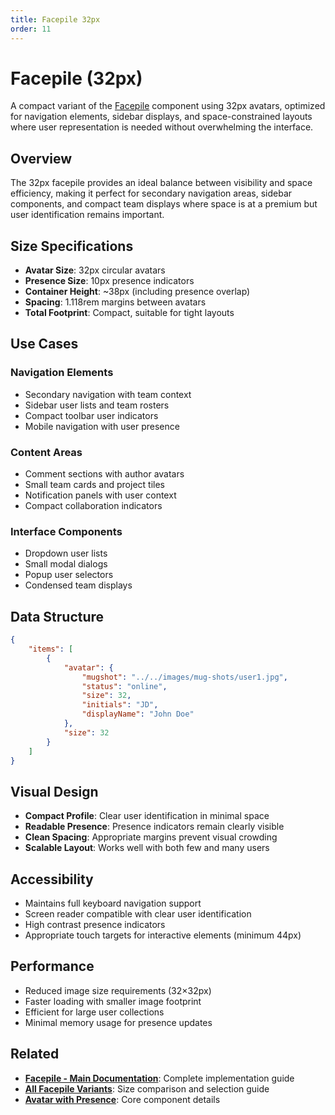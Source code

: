 ```yaml
---
title: Facepile 32px
order: 11
---
```


# Facepile (32px)

A compact variant of the [Facepile](./facepile) component using 32px avatars, optimized for navigation elements, sidebar displays, and space-constrained layouts where user representation is needed without overwhelming the interface.

## Overview

The 32px facepile provides an ideal balance between visibility and space efficiency, making it perfect for secondary navigation areas, sidebar components, and compact team displays where space is at a premium but user identification remains important.

## Size Specifications

- **Avatar Size**: 32px circular avatars
- **Presence Size**: 10px presence indicators  
- **Container Height**: ~38px (including presence overlap)
- **Spacing**: 1.118rem margins between avatars
- **Total Footprint**: Compact, suitable for tight layouts

## Use Cases

### Navigation Elements
- Secondary navigation with team context
- Sidebar user lists and team rosters
- Compact toolbar user indicators
- Mobile navigation with user presence

### Content Areas
- Comment sections with author avatars
- Small team cards and project tiles
- Notification panels with user context
- Compact collaboration indicators

### Interface Components
- Dropdown user lists
- Small modal dialogs
- Popup user selectors
- Condensed team displays

## Data Structure

```json
{
    "items": [
        {
            "avatar": {
                "mugshot": "../../images/mug-shots/user1.jpg",
                "status": "online",
                "size": 32,
                "initials": "JD",
                "displayName": "John Doe"
            },
            "size": 32
        }
    ]
}
```

## Visual Design

- **Compact Profile**: Clear user identification in minimal space
- **Readable Presence**: Presence indicators remain clearly visible
- **Clean Spacing**: Appropriate margins prevent visual crowding
- **Scalable Layout**: Works well with both few and many users

## Accessibility

- Maintains full keyboard navigation support
- Screen reader compatible with clear user identification
- High contrast presence indicators
- Appropriate touch targets for interactive elements (minimum 44px)

## Performance

- Reduced image size requirements (32×32px)
- Faster loading with smaller image footprint
- Efficient for large user collections
- Minimal memory usage for presence updates

## Related

- **[Facepile - Main Documentation](./facepile)**: Complete implementation guide
- **[All Facepile Variants](./)**: Size comparison and selection guide
- **[Avatar with Presence](../molecules/avatar-with-presence/)**: Core component details
